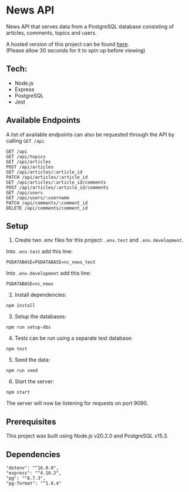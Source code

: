 # News API

News API that serves data from a PostgreSQL database consisting of articles, comments, topics and users.  
  
A hosted version of this project can be found [here](https://news-api-qn5t.onrender.com/).  
(Please allow 30 seconds for it to spin up before viewing)  
  
## Tech:  
* Node.js
* Express
* PostgreSQL
* Jest  
  
## Available Endpoints  
  
A list of available endpoints can also be requested through the API by calling `GET /api`  
```
GET /api
GET /api/topics
GET /api/articles
POST /api/articles
GET /api/articles/:article_id
PATCH /api/articles/:article_id
GET /api/articles/:article_id/comments
POST /api/articles/:article_id/comments
GET /api/users
GET /api/users/:username
PATCH /api/comments/:comment_id
DELETE /api/comments/comment_id
```  
  
## Setup  
  
1. Create two .env files for this project: `.env.test` and `.env.development`.  
  
Into `.env.test` add this line:  
```
PGDATABASE=PGDATABASE=nc_news_test
```
  
Into `.env.development` add this line:  
```
PGDATABASE=nc_news
```
  
  
2. Install dependencies:  
```
npm install
```
  
  
3. Setup the databases:  
```
npm run setup-dbs
```
  
  
4. Tests can be run using a separate test database:  
```
npm test
```
  
  
5. Seed the data:  
```
npm run seed
```
  
  
6. Start the server:  
```
npm start
```
  
The server will now be listening for requests on port 9090.

## Prerequisites  
  
This project was built using Node.js v20.2.0 and PostgreSQL v15.3.  
  
## Dependencies  
  
```
"dotenv": "^16.0.0",
"express": "^4.18.2",
"pg": "^8.7.3",
"pg-format": "^1.0.4"
```